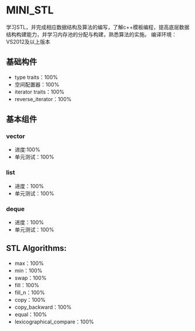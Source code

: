 # MINI_STL
学习STL，并完成相应数据结构及算法的编写，了解c++模板编程，提高底层数据结构构建能力，并学习内存池的分配与构建，熟悉算法的实施。
编译环境：VS2012及以上版本
## 基础构件
 - type traits：100%  
 - 空间配置器：100%
 - iterator traits：100%
 - reverse_iterator：100%
## 基本组件
### vector  
 - 进度:100%
 - 单元测试：100%

### list
 - 进度：100%
 - 单元测试：100%

### deque
 - 进度：100%
 - 单元测试：100%


## STL Algorithms:
 - max：100%
 - min：100%
 - swap：100%
 - fill：100%
 - fill_n：100%
 - copy：100%
 - copy_backward：100%
 - equal：100%
 - lexicographical_compare：100%
 


